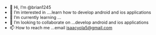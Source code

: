 - 👋 Hi, I’m @brian1245
- 👀 I’m interested in ....learn how to develop android and ios applications
- 🌱 I’m currently learning ... 
- 💞️ I’m looking to collaborate on ...develop android and ios applications
- 📫 How to reach me ...email isaacyola5@gmail.com

<!---
brian1245/brian1245 is a ✨ special ✨ repository because its `README.md` (this file) appears on your GitHub profile.
You can click the Preview link to take a look at your changes.
--->
